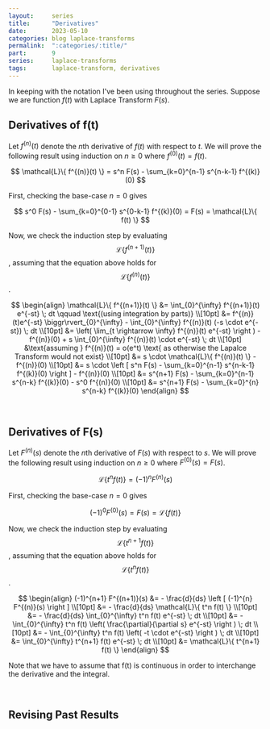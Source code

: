 ```yaml
---
layout:     series
title:      "Derivatives"
date:       2023-05-10
categories: blog laplace-transforms
permalink:  ":categories/:title/"
part:       9
series:     laplace-transforms
tags:       laplace-transform, derivatives
---
```


In keeping with the notation I've been using throughout the series. Suppose we are function $f(t)$ with Laplace Transform $F(s)$.

## Derivatives of f(t)

Let $f^{(n)}(t)$ denote the $n$th derivative of $f(t)$ with respect to $t$. We will prove the following result using induction on $n \geq 0$ where $f^{(0)}(t) = f(t)$.

$$
\mathcal{L}\{ f^{(n)}(t) \} = s^n F(s) - \sum_{k=0}^{n-1} s^{n-k-1} f^{(k)}(0)
$$

First, checking the base-case $n=0$ gives

$$
s^0 F(s) - \sum_{k=0}^{0-1} s^{0-k-1} f^{(k)}(0) = F(s) = \mathcal{L}\{ f(t) \}
$$

Now, we check the induction step by evaluating $$\mathcal{L}\{ f^{(n+1)}(t) \}$$, assuming that the equation above holds for $$\mathcal{L}\{ f^{(n)}(t) \}$$.

$$
\begin{align}
    \mathcal{L}\{ f^{(n+1)}(t) \}
    &= \int_{0}^{\infty} f^{(n+1)}(t) e^{-st} \; dt \qquad \text{(using integration by parts)} \\[10pt]
    &= f^{(n)}(t)e^{-st} \biggr\rvert_{0}^{\infty} - \int_{0}^{\infty} f^{(n)}(t) (-s \cdot e^{-st}) \; dt \\[10pt]
    &= \left( \lim_{t \rightarrow \infty} f^{(n)}(t) e^{-st} \right ) - f^{(n)}(0) + s \int_{0}^{\infty} f^{(n)}(t) \cdot e^{-st} \; dt \\[10pt]
    &\text{assuming } f^{(n)}(t) = o(e^t) \text{ as otherwise the Lapalce Transform would not exist} \\[10pt]
    &= s \cdot \mathcal{L}\{ f^{(n)}(t) \} - f^{(n)}(0) \\[10pt]
    &= s \cdot \left [ s^n F(s) - \sum_{k=0}^{n-1} s^{n-k-1} f^{(k)}(0) \right ] - f^{(n)}(0) \\[10pt]
    &= s^{n+1} F(s) - \sum_{k=0}^{n-1} s^{n-k} f^{(k)}(0) - s^0 f^{(n)}(0) \\[10pt]
    &= s^{n+1} F(s) - \sum_{k=0}^{n} s^{n-k} f^{(k)}(0)
\end{align} 
$$

<br>

## Derivatives of F(s)

Let $F^{(n)}(s)$ denote the $n$th derivative of $F(s)$ with respect to $s$. We will prove the following result using induction on $n \geq 0$ where $F^{(0)}(s) = F(s)$.

$$
\mathcal{L}\{ t^n f(t) \} = (-1)^n F^{(n)}(s)
$$

First, checking the base-case $n=0$ gives

$$
(-1)^0 F^{(0)}(s) = F(s) = \mathcal{L}\{ f(t) \}
$$

Now, we check the induction step by evaluating $$\mathcal{L}\{ t^{n+1} f(t) \}$$, assuming that the equation above holds for $$\mathcal{L}\{ t^n f(t) \}$$.

$$
\begin{align}
    (-1)^{n+1} F^{(n+1)}(s) 
    &= - \frac{d}{ds} \left [ (-1)^{n} F^{(n)}(s) \right ] \\[10pt]
    &= - \frac{d}{ds} \mathcal{L}\{ t^n f(t) \} \\[10pt]
    &= - \frac{d}{ds} \int_{0}^{\infty} t^n f(t) e^{-st} \; dt \\[10pt]
    &= - \int_{0}^{\infty} t^n f(t) \left( \frac{\partial}{\partial s} e^{-st} \right ) \; dt \\[10pt]
    &= - \int_{0}^{\infty} t^n f(t) \left( -t \cdot e^{-st} \right ) \; dt \\[10pt]
    &= \int_{0}^{\infty} t^{n+1} f(t) e^{-st} \; dt \\[10pt]
    &= \mathcal{L}\{ t^{n+1} f(t) \}
\end{align} 
$$

Note that we have to assume that f(t) is continuous in order to interchange the derivative and the integral.

<br>

## Revising Past Results

